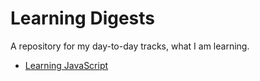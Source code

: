 # Learning Digests

A repository for my day-to-day tracks, what I am learning.

- [Learning JavaScript](Learning-Javascript)
